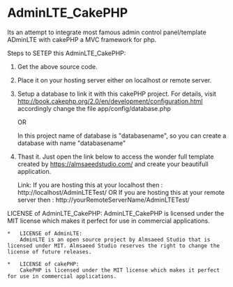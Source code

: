 # AdminLTE_CakePHP

Its an attempt to integrate most famous admin control panel/template ADminLTE with cakePHP a MVC framework for php.

Steps to SETEP this AdminLTE_CakePHP:

1. Get the above source code.

2. Place it on your hosting server either on localhost or remote server.

3. Setup a database to link it with this cakePHP project. For details, visit
    http://book.cakephp.org/2.0/en/development/configuration.html
    accordingly change the file app/config/database.php

    OR
    
    In this project name of database is "databasename", so you can create a database with name "databasename"

4.  Thast it. Just open the link below to access the wonder full template created by https://almsaeedstudio.com/ and create your beautifull application.
  
    Link:
    If you are hosting this at your localhost then : http://localhost/AdminLTETest/
    OR
    If you are hosting this at your remote server then : http://yourRemoteServerName/AdminLTETest/


LICENSE of AdminLTE_CakePHP:
AdminLTE_CakePHP is licensed under the MIT license which makes it perfect for use in commercial applications.

    *   LICENSE of AdminLTE:
        AdminLTE is an open source project by Almsaeed Studio that is licensed under MIT. Almsaeed Studio reserves the right to change the license of future releases.
        
    *   LICENSE of cakePHP:
        CakePHP is licensed under the MIT license which makes it perfect for use in commercial applications.
